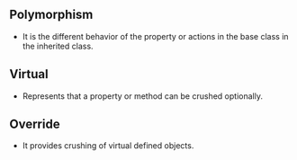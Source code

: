 ## Polymorphism

* It is the different behavior of the property or actions in the base class in the inherited class.

## Virtual

* Represents that a property or method can be crushed optionally.

## Override

* It provides crushing of virtual defined objects.
